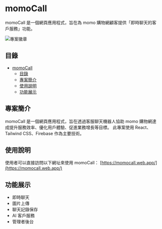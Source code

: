 # momoCall

momoCall 是一個網頁應用程式，旨在為 momo 購物網顧客提供「即時聊天的客戶服務」功能。

![專案徽章](https://img.shields.io/badge/status-active-brightgreen)

## 目錄

- [momoCall](#momocall)
  - [目錄](#目錄)
  - [專案簡介](#專案簡介)
  - [使用說明](#使用說明)
  - [功能展示](#功能展示)

## 專案簡介

momoCall 是一個網頁應用程式，旨在透過客服聊天機器人協助 momo 購物網達成提升服務效率、優化用戶體驗、促進業務增長等目標。
此專案使用 React、Tailwind CSS、Firebase 作為主要技術。

## 使用說明

使用者可以直接訪問以下網址來使用 momoCall：
[https://momocall.web.app/](https://momocall.web.app/)

## 功能展示

- 即時聊天
- 圖片上傳
- 聊天記錄保存
- AI 客戶服務
- 管理者後台
